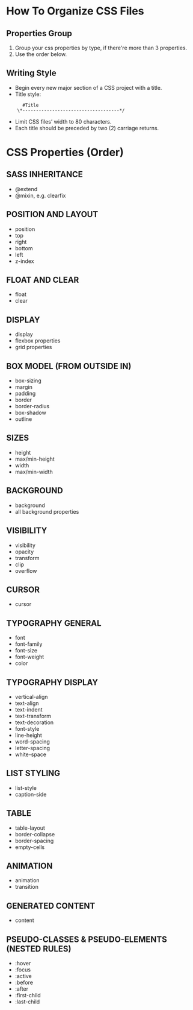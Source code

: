 # How To Organize CSS Files

## Properties Group
1. Group your css properties by type, if there're more than 3 properties.
2. Use the order below.


## Writing Style

* Begin every new major section of a CSS project with a title.
* Title style:

``` /*------------------------------------*\
      #Title
    \*------------------------------------*/
```
* Limit CSS files’ width to 80 characters.
* Each title should be preceded by two (2) carriage returns.



# CSS Properties (Order)

## SASS INHERITANCE
* @extend
* @mixin, e.g. clearfix


## POSITION AND LAYOUT
* position
* top
* right
* bottom
* left
* z-index


## FLOAT AND CLEAR
* float
* clear


## DISPLAY
* display
* flexbox properties
* grid properties


## BOX MODEL (FROM OUTSIDE IN)
* box-sizing
* margin
* padding
* border
* border-radius
* box-shadow
* outline


## SIZES
* height
* max/min-height
* width
* max/min-width


## BACKGROUND
* background 
* all background properties


## VISIBILITY
* visibility
* opacity
* transform 
* clip
* overflow


## CURSOR
* cursor


## TYPOGRAPHY GENERAL
* font
* font-family
* font-size
* font-weight
* color


## TYPOGRAPHY DISPLAY
* vertical-align
* text-align
* text-indent
* text-transform
* text-decoration
* font-style
* line-height
* word-spacing
* letter-spacing
* white-space


## LIST STYLING
* list-style
* caption-side


## TABLE
* table-layout
* border-collapse
* border-spacing
* empty-cells


## ANIMATION
* animation
* transition


## GENERATED CONTENT
* content


## PSEUDO-CLASSES & PSEUDO-ELEMENTS (NESTED RULES)
* :hover
* :focus
* :active
* :before
* :after
* :first-child
* :last-child